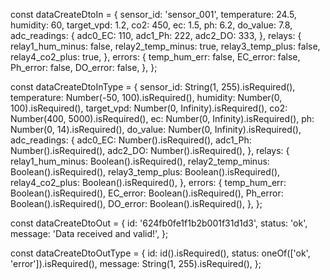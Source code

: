 const dataCreateDtoIn = {
  sensor_id: 'sensor_001',
  temperature: 24.5,
  humidity: 60,
  target_vpd: 1.2,
  co2: 450,
  ec: 1.5,
  ph: 6.2,
  do_value: 7.8,
  adc_readings: {
    adc0_EC: 110,
    adc1_Ph: 222,
    adc2_DO: 333,
  },
  relays: {
    relay1_hum_minus: false,
    relay2_temp_minus: true,
    relay3_temp_plus: false,
    relay4_co2_plus: true,
  },
  errors: {
    temp_hum_err: false,
    EC_error: false,
    Ph_error: false,
    DO_error: false,
  },
};

const dataCreateDtoInType = {
  sensor_id: String(1, 255).isRequired(),
  temperature: Number(-50, 100).isRequired(),
  humidity: Number(0, 100).isRequired(),
  target_vpd: Number(0, Infinity).isRequired(),
  co2: Number(400, 5000).isRequired(),
  ec: Number(0, Infinity).isRequired(),
  ph: Number(0, 14).isRequired(),
  do_value: Number(0, Infinity).isRequired(),
  adc_readings: {
    adc0_EC: Number().isRequired(),
    adc1_Ph: Number().isRequired(),
    adc2_DO: Number().isRequired(),
  },
  relays: {
    relay1_hum_minus: Boolean().isRequired(),
    relay2_temp_minus: Boolean().isRequired(),
    relay3_temp_plus: Boolean().isRequired(),
    relay4_co2_plus: Boolean().isRequired(),
  },
  errors: {
    temp_hum_err: Boolean().isRequired(),
    EC_error: Boolean().isRequired(),
    Ph_error: Boolean().isRequired(),
    DO_error: Boolean().isRequired(),
  },
};

const dataCreateDtoOut = {
  id: '624fb0fe1f1b2b001f31d1d3',
  status: 'ok',
  message: 'Data received and valid!',
};

const dataCreateDtoOutType = {
  id: id().isRequired(),
  status: oneOf(['ok', 'error']).isRequired(),
  message: String(1, 255).isRequired(),
};
